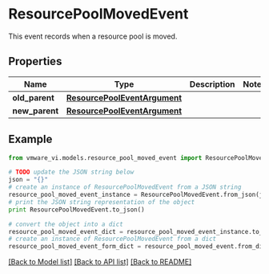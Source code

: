 # ResourcePoolMovedEvent

This event records when a resource pool is moved. 

## Properties
Name | Type | Description | Notes
------------ | ------------- | ------------- | -------------
**old_parent** | [**ResourcePoolEventArgument**](ResourcePoolEventArgument.md) |  | 
**new_parent** | [**ResourcePoolEventArgument**](ResourcePoolEventArgument.md) |  | 

## Example

```python
from vmware_vi.models.resource_pool_moved_event import ResourcePoolMovedEvent

# TODO update the JSON string below
json = "{}"
# create an instance of ResourcePoolMovedEvent from a JSON string
resource_pool_moved_event_instance = ResourcePoolMovedEvent.from_json(json)
# print the JSON string representation of the object
print ResourcePoolMovedEvent.to_json()

# convert the object into a dict
resource_pool_moved_event_dict = resource_pool_moved_event_instance.to_dict()
# create an instance of ResourcePoolMovedEvent from a dict
resource_pool_moved_event_form_dict = resource_pool_moved_event.from_dict(resource_pool_moved_event_dict)
```
[[Back to Model list]](../README.md#documentation-for-models) [[Back to API list]](../README.md#documentation-for-api-endpoints) [[Back to README]](../README.md)



